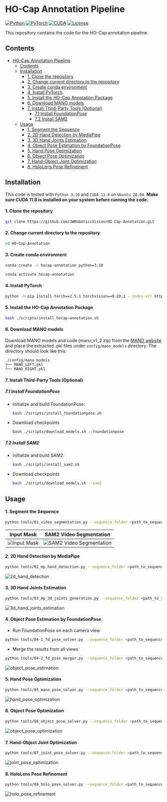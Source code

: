 # HO-Cap Annotation Pipeline

[![Python](https://img.shields.io/badge/Python-3.10-3776AB.svg)](https://www.python.org/downloads/release/python-31015/)
[![PyTorch](https://img.shields.io/badge/PyTorch-2.5.1-EE4C2C.svg)](https://pytorch.org/)
[![CUDA](https://img.shields.io/badge/CUDA-11.8-76B900.svg)](https://developer.nvidia.com/cuda-toolkit/)
[![License](https://img.shields.io/badge/License-GPL--3.0-3DA639.svg)](https://www.gnu.org/licenses/gpl-3.0.en.html)

This repository contains the code for the HO-Cap annotation pipeline.

## Contents

- [HO-Cap Annotation Pipeline](#ho-cap-annotation-pipeline)
  - [Contents](#contents)
  - [Installation](#installation)
      - [1. Clone the repository](#1-clone-the-repository)
      - [2. Change current directory to the repository](#2-change-current-directory-to-the-repository)
      - [3. Create conda environment](#3-create-conda-environment)
      - [4. Install PyTorch](#4-install-pytorch)
      - [5. Install the HO-Cap Annotation Package](#5-install-the-ho-cap-annotation-package)
      - [6. Download MANO models](#6-download-mano-models)
      - [7. Install Third-Party Tools (Optional)](#7-install-third-party-tools-optional)
        - [7.1 Install FoundationPose](#71-install-foundationpose)
        - [7.2 Install SAM2](#72-install-sam2)
  - [Usage](#usage)
      - [1. Segment the Sequence](#1-segment-the-sequence)
      - [2. 2D Hand Detection by MediaPipe](#2-2d-hand-detection-by-mediapipe)
      - [3. 3D Hand Joints Estimation](#3-3d-hand-joints-estimation)
      - [4. Object Pose Estimation by FoundationPose](#4-object-pose-estimation-by-foundationpose)
      - [5. Hand Pose Optimization](#5-hand-pose-optimization)
      - [6. Object Pose Optimization](#6-object-pose-optimization)
      - [7. Hand-Object Joint Optimization](#7-hand-object-joint-optimization)
      - [8. HoloLens Pose Refinement](#8-hololens-pose-refinement)

## Installation

This code is tested with `Python 3.10` and `CUDA 11.8` on `Ubuntu 20.04`. **Make sure CUDA 11.8 is installed on your system before running the code.**

#### 1. Clone the repository

```bash
git clone https://github.com/JWRoboticsVision/HO-Cap-Annotation.git
```

#### 2. Change current directory to the repository

```bash
cd HO-Cap-Annotation
```

#### 3. Create conda environment

```bash
conda create -n hocap-annotation python=3.10

conda activate hocap-annotation
```

#### 4. Install PyTorch

```bash
python -m pip install torch==2.5.1 torchvision==0.20.1 --index-url https://download.pytorch.org/whl/cu118 --no-cache-dir
```

#### 5. Install the HO-Cap Annotation Package

```bash
bash ./scripts/install_hocap-annotation.sh
```

#### 6. Download MANO models

Download MANO models and code (mano_v1_2.zip) from the [MANO website](https://mano.is.tue.mpg.de/) and place the extracted .pkl files under `config/mano_models` directory. The directory should look like this:

```
./config/mano_models
├── MANO_LEFT.pkl
└── MANO_RIGHT.pkl
```

#### 7. Install Third-Party Tools (Optional)

##### 7.1 Install FoundationPose

- Initialize and build FoundationPose:
  ```bash
  bash ./scripts/install_foundationpose.sh
  ```
- Download checkpoints
  ```
  bash ./scripts/download_models.sh --foundationpose
  ```

##### 7.2 Install SAM2

- Initialize and build SAM2:
  ```bash
  bash ./scripts/install_sam2.sh
  ```
- Download checkpoints
  ```bash
  bash ./scripts/download_models.sh --sam2
  ```

## Usage

#### 1. Segment the Sequence

```bash
python tools/01_video_segmentation.py --sequence_folder <path_to_sequence_folder>
```

|                    Input Mask                     |                           SAM2 Video Segmentation                           |
| :-----------------------------------------------: | :-------------------------------------------------------------------------: |
| ![Input Mask](./docs/resources/01_input_mask.jpg) | ![SAM2 Video Segmentation](./docs/resources/01_sam2_video_segmentation.gif) |

#### 2. 2D Hand Detection by MediaPipe

```bash
python tools/02_mp_hand_detection.py --sequence_folder <path_to_sequence_folder>
```

![2d_hand_detection](./docs/resources/02_2d_hand_detection.png)

#### 3. 3D Hand Joints Estimation

```bash
python tools/03_mp_3d_joints_generation.py --sequence_folder <path_to_sequence_folder>
```

![3d_hand_joints_estimation](./docs/resources/03_3d_hand_joints.png)

#### 4. Object Pose Estimation by FoundationPose

- Run FoundationPose on each camera view

```bash
python tools/04-1_fd_pose_solver.py --sequence_folder <path_to_sequence_folder> --object_idx <object_idx>
```

- Merge the results from all views

```bash
python tools/04-2_fd_pose_merger.py --sequence_folder <path_to_sequence_folder>
```

![object_pose_estimation](./docs/resources/04_fd_pose_estimation.jpg)

#### 5. Hand Pose Optimization

```bash
python tools/05_mano_pose_solver.py --sequence_folder <path_to_sequence_folder>
```

![hand_pose_optimization](./docs/resources/05_hand_pose_optim.jpg)

#### 6. Object Pose Optimization

```bash
python tools/06_object_pose_solver.py --sequence_folder <path_to_sequence_folder>
```

![object_pose_optimization](./docs/resources/06_object_pose_optim.jpg)

#### 7. Hand-Object Joint Optimization

```bash
python tools/07_joint_pose_solver.py --sequence_folder <path_to_sequence_folder>
```

![joint_pose_optimization](./docs/resources/07_joint_pose_optim.jpg)

#### 8. HoloLens Pose Refinement

```bash
python tools/08_holo_pose_solver.py --sequence_folder <path_to_sequence_folder>
```

![holo_pose_refinement](./docs/resources/08_holo_pose_refine.png)
